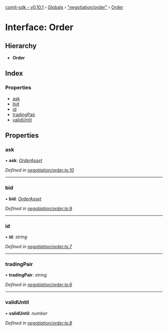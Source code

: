 [comit-sdk - v0.10.1](../README.md) › [Globals](../globals.md) › ["negotiation/order"](../modules/_negotiation_order_.md) › [Order](_negotiation_order_.order.md)

# Interface: Order

## Hierarchy

* **Order**

## Index

### Properties

* [ask](_negotiation_order_.order.md#ask)
* [bid](_negotiation_order_.order.md#bid)
* [id](_negotiation_order_.order.md#id)
* [tradingPair](_negotiation_order_.order.md#tradingpair)
* [validUntil](_negotiation_order_.order.md#validuntil)

## Properties

###  ask

• **ask**: *[OrderAsset](_negotiation_order_.orderasset.md)*

*Defined in [negotiation/order.ts:10](https://github.com/comit-network/comit-js-sdk/blob/68ef370/src/negotiation/order.ts#L10)*

___

###  bid

• **bid**: *[OrderAsset](_negotiation_order_.orderasset.md)*

*Defined in [negotiation/order.ts:9](https://github.com/comit-network/comit-js-sdk/blob/68ef370/src/negotiation/order.ts#L9)*

___

###  id

• **id**: *string*

*Defined in [negotiation/order.ts:7](https://github.com/comit-network/comit-js-sdk/blob/68ef370/src/negotiation/order.ts#L7)*

___

###  tradingPair

• **tradingPair**: *string*

*Defined in [negotiation/order.ts:6](https://github.com/comit-network/comit-js-sdk/blob/68ef370/src/negotiation/order.ts#L6)*

___

###  validUntil

• **validUntil**: *number*

*Defined in [negotiation/order.ts:8](https://github.com/comit-network/comit-js-sdk/blob/68ef370/src/negotiation/order.ts#L8)*
